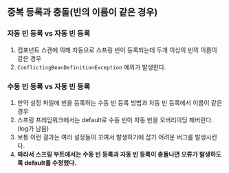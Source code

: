 ## 중복 등록과 충돌(빈의 이름이 같은 경우)  
### 자동 빈 등록 vs 자동 빈 등록 
1. 컴포넌트 스캔에 의해 자동으로 스프링 빈이 등록되는데 두개 이상의 빈의 이름이 같은 경우
2. `ConflictingBeanDefinitionException` 예외가 발생한다.

### 수동 빈 등록 vs 자동 빈 등록 
1. 만약 설정 파일에 빈을 등록하는 수동 빈 등록 방법과 자동 빈 등록에서 이름이 같은 경우 
2. 스프링 프레임워크에서는 default로 수동 빈이 자동 빈을 오버리이딩 해버린다. (log가 남음) 
3. 보통 이런 결과는 여러 설정들이 꼬여서 발생하기에 잡기 어려운 버그를 발생시킨다.
4. **따라서 스프링 부트에서는 수동 빈 등록과 자동 빈 등록이 충돌나면 오류가 발생하도록 default를 수정했다.**
